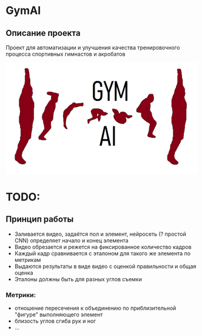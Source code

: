 # GymAI

## Описание проекта

Проект для автоматизации и улучшения качества тренировочного процесса спортивных гимнастов и акробатов

![Логотип](https://github.com/iiifd2u/GymAI/blob/main/logo/logo.png)

# TODO:

## Принцип работы

- Заливается видео, задаётся пол и элемент, нейросеть (? простой CNN) определяет начало и конец элемента
- Видео обрезается и режется на фиксированное количество кадров
- Каждый кадр сравнивается с эталоном для такого же элемента по метрикам
- Выдаются результаты в виде видео с оценкой правильности и общая оценка
- Эталоны должны быть для разных углов съемки
  

### Метрики:

- отношение пересечения к объединению по приблизительной "фигуре" выполняющего элемент
- близость углов сгиба рук и ног
- ...
